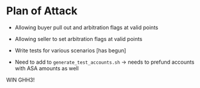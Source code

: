 # Plan of Attack

- Allowing buyer pull out and arbitration flags at valid points
- Allowing seller to set arbitration flags at valid points
- Write tests for various scenarios [has begun]

- Need to add to `generate_test_accounts.sh` -> needs to prefund accounts with ASA amounts as well

WIN GHH3!
